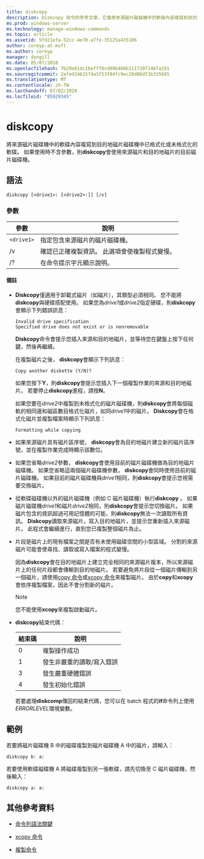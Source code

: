 ```yaml
---
title: diskcopy
description: Diskcopy 命令的參考文章，它會將來源磁片磁碟機中的軟碟內容複寫到目的地磁片磁碟機中格式化或未格式化的磁片。
ms.prod: windows-server
ms.technology: manage-windows-commands
ms.topic: article
ms.assetid: 5fd21efa-52cc-4e70-a7fe-35125a435106
author: coreyp-at-msft
ms.author: coreyp
manager: dongill
ms.date: 05/07/2018
ms.openlocfilehash: 7b29e81dc1befff8cd90b460b1117207146fa191
ms.sourcegitcommit: 2afed2461574a3f53f84fc9ec28d86df3b335685
ms.translationtype: MT
ms.contentlocale: zh-TW
ms.lasthandoff: 07/02/2020
ms.locfileid: "85929345"
---
```

# <a name="diskcopy"></a>diskcopy

將來源磁片磁碟機中的軟碟內容複寫到目的地磁片磁碟機中已格式化或未格式化的軟碟。 如果使用時不含參數，則**diskcopy**會使用來源磁片和目的地磁片的目前磁片磁碟機。

## <a name="syntax"></a>語法

```
diskcopy [<drive1>: [<drive2>:]] [/v]
```

### <a name="parameters"></a>參數

| 參數 | 說明 |
| --------- | ----------- |
| `<drive1>` | 指定包含來源磁片的磁片磁碟機。 |
| /v | 確認已正確複製資訊。 此選項會使複製程式變慢。 |
| /? | 在命令提示字元顯示說明。 |

#### <a name="remarks"></a>備註

- **Diskcopy**僅適用于卸載式磁片（如磁片），其類型必須相同。 您不能將**diskcopy**與硬碟搭配使用。 如果您為*drive1*或*drive2*指定硬碟，則**diskcopy**會顯示下列錯誤訊息：

    ```
    Invalid drive specification
    Specified drive does not exist or is nonremovable
    ```

    **Diskcopy**命令會提示您插入來源和目的地磁片，並等待您在鍵盤上按下任何鍵，然後再繼續。

    在複製磁片之後， **diskcopy**會顯示下列訊息：

    ```
    Copy another diskette (Y/N)?
    ```

    如果您按下**Y**，則**diskcopy**會提示您插入下一個複製作業的來源和目的地磁片。 若要停止**diskcopy**進程，請按**N**。

    如果您要在*drive2*中複製到未格式化的磁片磁碟機，則**diskcopy**會將每個磁軌的相同邊和磁區數目格式化磁片，如同*drive1*中的磁片。 **Diskcopy**會在格式化磁片並複製檔案時顯示下列訊息：

    ```
    Formatting while copying
    ```

- 如果來源磁片具有磁片區序號， **diskcopy**會為目的地磁片建立新的磁片區序號，並在複製作業完成時顯示該數位。

- 如果您省略*drive2*參數， **diskcopy**會使用目前的磁片磁碟機做為目的地磁片磁碟機。 如果您省略這兩個磁片磁碟機參數， **diskcopy**會同時使用目前的磁片磁碟機。 如果目前的磁片磁碟機與*drive1*相同，則**diskcopy**會提示您視需要交換磁片。

- 從軟碟磁碟機以外的磁片磁碟機（例如 C 磁片磁碟機）執行**diskcopy** 。 如果磁片磁碟機*drive1*和磁片*drive2*相同，則**diskcopy**會提示您切換磁片。 如果磁片包含的資訊超過可用記憶體的可能，則**diskcopy**無法一次讀取所有資訊。 **Diskcopy**讀取來源磁片，寫入目的地磁片，並提示您重新插入來源磁片。 此程式會繼續進行，直到您已複製整個磁片為止。

- 片段是磁片上的現有檔案之間是否有未使用磁碟空間的小型區域。 分割的來源磁片可能會使尋找、讀取或寫入檔案的程式變慢。

    因為**diskcopy**會在目的地磁片上建立完全相同的來源磁片複本，所以來源磁片上的任何片段都會傳輸到目的地磁片。 若要避免將片段從一個磁片傳輸到另一個磁片，請使用[copy 命令](copy.md)或[xcopy 命令](xcopy.md)來複製磁片。 由於**copy**和**xcopy**會依序複製檔案，因此不會分割新的磁片。

    > [!NOTE]
    > 您不能使用**xcopy**來複製啟動磁片。

- **diskcopy**結束代碼：

    | 結束碼 | 說明 |
    | --------- | ----------- |
    | 0 | 複製操作成功 |
    | 1 | 發生非嚴重的讀取/寫入錯誤 |
    | 3 | 發生嚴重硬體錯誤 |
    | 4 | 發生初始化錯誤 |

    若要處理**diskcomp**傳回的結束代碼，您可以在 batch 程式的**if**命令列上使用*ERRORLEVEL*環境變數。

## <a name="examples"></a>範例

若要將磁片磁碟機 B 中的磁碟複製到磁片磁碟機 A 中的磁片，請輸入：

```
diskcopy b: a:
```

若要使用軟碟磁碟機 A 將磁碟複製到另一張軟碟，請先切換至 C 磁片磁碟機，然後輸入：

```
diskcopy a: a:
```

## <a name="additional-references"></a>其他參考資料

- [命令列語法關鍵](command-line-syntax-key.md)

- [xcopy 命令](xcopy.md)

- [複製命令](copy.md)
